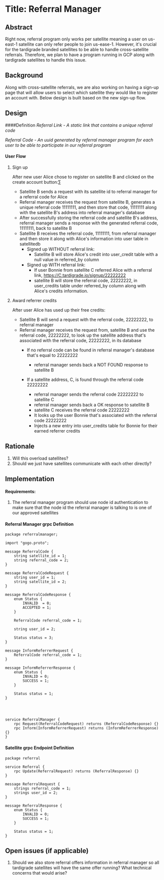 
# Title: Referral Manager

## Abstract

Right now, referral program only works per satellite meaning a user on us-east-1 satellite can only refer people to join us-ease-1. 
However, it's crucial for the tardigrade branded satellites to be able to handle cross-satellite referrals. Therefore, we plan to have a program running in GCP along with tardigrade satellites to handle this issue.

## Background

Along with cross-satellite referrals, we are also working on having a sign-up page that will allow users to select which satellite
they would like to register an account with. Below design is built based on the new sign-up flow.

## Design

####Definition
*Referral Link* - _A static link that contains a unique referral code_

*Referral Code* - _An uuid generated by referral manager program for each user to be able to participate in our referral program_

#### User Flow
1. Sign up

    After new user Alice chose to register on satellite B and clicked on the create account button:∑
    - Satellite B sends a request with its satellite id to referral manager for a referral code for Alice
    - Referral manager receives the request from satellite B, generates a unique referral code 11111111, and then store that code, 11111111 along with the satellite B's address into referral manager's database 
    - After successfully storing the referral code and satellite B's address, referral manager sends a response with the generated referral code, 11111111, back to satellite B 
    - Satellite B receives the referral code, 11111111, from referral manager and then store it along with Alice's information into user table in satellitedb
        - Signed up WITHOUT referral link:
            - Satellite B will store Alice's credit into user_credit table with a null value in referred_by column
        - Signed up WITH referral link:
            - If user Bonnie from satellite C referred Alice with a referral link, https://C.tardigrade.io/signup/22222222
            - satellite B will store the referral code, 22222222, in user_credits table under referred_by column along with Alice's credits information.

2. Award referrer credits
    
    After user Alice has used up their free credits:
    
    - Satellite B will send a request with the referral code, 22222222, to referral manager
    - Referral manager receives the request from, satellite B and use the referral code, 22222222, to look up the satellite address that's associated with the referral code, 22222222, in its database
        - If no referral code can be found in referral manager's database that's equal to 22222222
            - referral manager sends back a NOT FOUND response to satellite B
        
        - If a satellite address, C, is found through the referral code 22222222
            - referral manager sends the referral code 22222222 to satellite C
            - referral manager sends back a OK response to satellite B
            - satellite C receives the referral code 22222222
            - It looks up the user Bonnie that's associated with the referral code 22222222
            - Injects a new entry into user_credits table for Bonnie for their earned referrer credits
            
## Rationale
1. Will this overload satellites?
2. Should we just have satellites communicate with each other directly? 

## Implementation
#### Requirements:

1. The referral manager program should use node id authentication to make sure that the node id the referral manager is talking to is one of our approved satellites

#### Referral Manager grpc Definition
````grpc
package referralmanager;

import "gogo.proto";

message ReferralCode {
    string satellite_id = 1;
    string referral_code = 2;
}

message ReferralCodeRequest {
    string user_id = 1;
    string satellite_id = 2;
}

message ReferralCodeResponse {
    enum Status {
        INVALID  = 0;
        ACCEPTED = 1;
    }

    ReferralCode referral_code = 1;
    
    string user_id = 2;

    Status status = 3;
}

message InformReferrerRequest {
    ReferralCode referral_code = 1;
}

message InformReferrerResponse {
    enum Status {
        INVALID = 0;
        SUCCESS = 1;
    }
    
    Status status = 1;
}




service ReferralManager {
    rpc Request(ReferralCodeRequest) returns (ReferralCodeResponse) {}
    rpc Inform(InformReferrerRequest) returns (InformReferrerResponse) {}
}
````

#### Satellite grpc Endpoint Definition
````grpc
package referral

service Referral {
    rpc Update(ReferralRequest) returns (ReferralResponse) {}
}

message ReferralRequest {
    strings referral_code = 1;
    strings user_id = 2;
}

message ReferralResponse {
    enum Status {
        INVALID = 0;
        SUCCESS = 1;
    }
    
    Status status = 1;
}
````

## Open issues (if applicable)
1. Should we also store referral offers information in referral manager so all tardigrade satellites will have the same offer running? What technical concerns that would arise?
